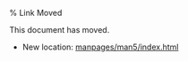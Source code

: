 % Link Moved

This document has moved.

* New location: [manpages/man5/index.html](manpages/man5/index.html)

